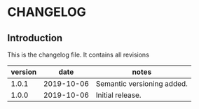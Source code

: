 # CHANGELOG

## Introduction

This is the changelog file.  It contains all revisions

|version|date|notes
|----|-------|-----|
|1.0.1|2019-10-06|Semantic versioning added.|
|1.0.0|2019-10-06|Initial release.|
